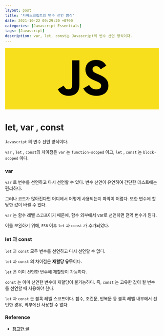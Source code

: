 ```yaml
---
layout: post
title: '자바스크립트의 변수 선언 방식'
date: 2021-10-22 09:29:20 +0700
categories: [Javascript Essentials]
tags: [Javascript]
description: var, let, const는 Javascript의 변수 선언 방식이다.
---
```


<img src="./javascript-logo.jpg" alt="javascript logo">

# let, var , const

`Javascript` 의 변수 선언 방식이다.

`var` , `let` , `const`의 차이점은 `var` 는 `function-scoped` 이고, `let` , `const` 는 `block-scoped` 이다.

### var

`var` 로 변수를 선언하고 다시 선언할 수 있다.
변수 선언이 유연하여 간단한 테스트에는 편리하다.

그러나 코드가 많아진다면 어디에서 어떻게 사용되는지 파악이 어렵다. 또한 변수에 할당한 값이 바뀔 수 있다.

`var` 는 함수 레벨 스코프이기 때문에, 함수 외부에서 var로 선언하면 전역 변수가 된다.

이를 보완하기 위해, `ES6` 이후 `let` 과 `const` 가 추가되었다.

### let 과 const

`let` 과 `const` 모두 변수를 선언하고 다시 선언할 수 없다.

`let` 과 `const` 의 차이점은 **재할당 유무**이다.

`let` 은 이미 선언한 변수에 재할당이 가능하다.

`const` 는 이미 선언한 변수에 재할당이 불가능하다. 즉, `const` 는 고유한 값이 될 변수를 선언할 때 사용해야 한다.

`let` 과 `const` 는 블록 레벨 스코프이다. 함수, 조건문, 반복문 등 블록 레벨 내부에서 선언한 경우, 외부에선 사용할 수 없다.

### Reference

- <a href="https://gist.github.com/LeoHeo/7c2a2a6dbcf80becaaa1e61e90091e5d" target="_blank" rel="noopener">참고한 글</a>
